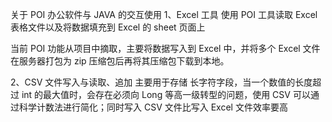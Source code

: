 关于 POI 办公软件与 JAVA 的交互使用
1、Excel 工具
使用 POI 工具读取 Excel 表格文件以及将数据填充到 Excel 的 sheet 页面上

当前 POI 功能从项目中摘取，主要将数据写入到 Excel 中，并将多个 Excel 文件在服务器打包为 zip 压缩包后再将其压缩包下载到本地。

2、CSV 文件写入与读取、追加
主要用于存储 长字符字段，当一个数值的长度超过 int 的最大值时，会存在必须向 Long 等高一级转型的问题，使用 CSV 可以通过科学计数法进行简化；同时写入 CSV 文件比写入 Excel 文件效率要高

